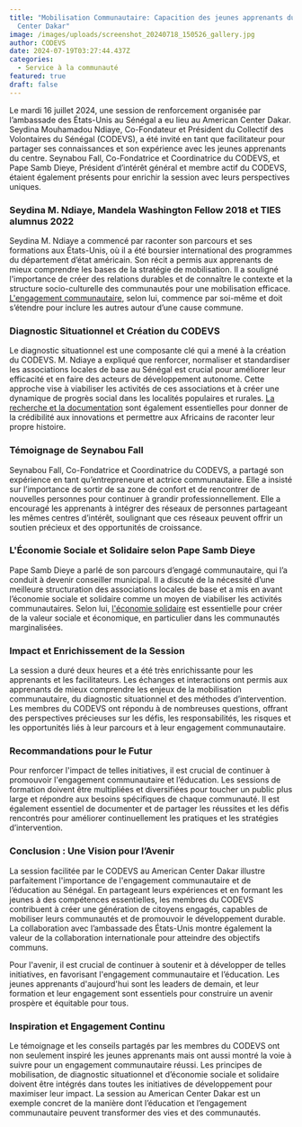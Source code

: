```yaml
---
title: "Mobilisation Communautaire: Capacition des jeunes apprenants du American
  Center Dakar"
image: /images/uploads/screenshot_20240718_150526_gallery.jpg
author: CODEVS
date: 2024-07-19T03:27:44.437Z
categories:
  - Service à la communauté
featured: true
draft: false
---
```

Le mardi 16 juillet 2024, une session de renforcement organisée par l’ambassade des États-Unis au Sénégal a eu lieu au American Center Dakar. Seydina Mouhamadou Ndiaye, Co-Fondateur et Président du Collectif des Volontaires du Sénégal (CODEVS), a été invité en tant que facilitateur pour partager ses connaissances et son expérience avec les jeunes apprenants du centre. Seynabou Fall, Co-Fondatrice et Coordinatrice du CODEVS, et Pape Samb Dieye, Président d’intérêt général et membre actif du CODEVS, étaient également présents pour enrichir la session avec leurs perspectives uniques.

### Seydina M. Ndiaye, Mandela Washington Fellow 2018 et TIES alumnus 2022

Seydina M. Ndiaye a commencé par raconter son parcours et ses formations aux États-Unis, où il a été boursier international des programmes du département d’état américain. Son récit a permis aux apprenants de mieux comprendre les bases de la stratégie de mobilisation. Il a souligné l'importance de créer des relations durables et de connaître le contexte et la structure socio-culturelle des communautés pour une mobilisation efficace. [L'engagement communautaire](https://codevsn.org/categories/service-%C3%A0-la-communaut%C3%A9/), selon lui, commence par soi-même et doit s’étendre pour inclure les autres autour d’une cause commune.

### Diagnostic Situationnel et Création du CODEVS

Le diagnostic situationnel est une composante clé qui a mené à la création du CODEVS. M. Ndiaye a expliqué que renforcer, normaliser et standardiser les associations locales de base au Sénégal est crucial pour améliorer leur efficacité et en faire des acteurs de développement autonome. Cette approche vise à viabiliser les activités de ces associations et à créer une dynamique de progrès social dans les localités populaires et rurales. [La recherche et la documentation](https://codevsn.org/publications/) sont également essentielles pour donner de la crédibilité aux innovations et permettre aux Africains de raconter leur propre histoire.

### Témoignage de Seynabou Fall

Seynabou Fall, Co-Fondatrice et Coordinatrice du CODEVS, a partagé son expérience en tant qu’entrepreneure et actrice communautaire. Elle a insisté sur l’importance de sortir de sa zone de confort et de rencontrer de nouvelles personnes pour continuer à grandir professionnellement. Elle a encouragé les apprenants à intégrer des réseaux de personnes partageant les mêmes centres d’intérêt, soulignant que ces réseaux peuvent offrir un soutien précieux et des opportunités de croissance.

### L'Économie Sociale et Solidaire selon Pape Samb Dieye

Pape Samb Dieye a parlé de son parcours d’engagé communautaire, qui l’a conduit à devenir conseiller municipal. Il a discuté de la nécessité d’une meilleure structuration des associations locales de base et a mis en avant l’économie sociale et solidaire comme un moyen de viabiliser les activités communautaires. Selon lui, [l'économie solidaire](https://codevsn.org/actualites/invite-de-rfm-matin-pape-samb-dieye-theorise-et-modelise-lengagement-communautaire-et-ess-au-senegal/) est essentielle pour créer de la valeur sociale et économique, en particulier dans les communautés marginalisées.

### Impact et Enrichissement de la Session

La session a duré deux heures et a été très enrichissante pour les apprenants et les facilitateurs. Les échanges et interactions ont permis aux apprenants de mieux comprendre les enjeux de la mobilisation communautaire, du diagnostic situationnel et des méthodes d’intervention. Les membres du CODEVS ont répondu à de nombreuses questions, offrant des perspectives précieuses sur les défis, les responsabilités, les risques et les opportunités liés à leur parcours et à leur engagement communautaire.

### Recommandations pour le Futur

Pour renforcer l'impact de telles initiatives, il est crucial de continuer à promouvoir l'engagement communautaire et l’éducation. Les sessions de formation doivent être multipliées et diversifiées pour toucher un public plus large et répondre aux besoins spécifiques de chaque communauté. Il est également essentiel de documenter et de partager les réussites et les défis rencontrés pour améliorer continuellement les pratiques et les stratégies d’intervention.

### Conclusion : Une Vision pour l’Avenir

La session facilitée par le CODEVS au American Center Dakar illustre parfaitement l'importance de l'engagement communautaire et de l’éducation au Sénégal. En partageant leurs expériences et en formant les jeunes à des compétences essentielles, les membres du CODEVS contribuent à créer une génération de citoyens engagés, capables de mobiliser leurs communautés et de promouvoir le développement durable. La collaboration avec l’ambassade des États-Unis montre également la valeur de la collaboration internationale pour atteindre des objectifs communs.

Pour l'avenir, il est crucial de continuer à soutenir et à développer de telles initiatives, en favorisant l'engagement communautaire et l’éducation. Les jeunes apprenants d'aujourd'hui sont les leaders de demain, et leur formation et leur engagement sont essentiels pour construire un avenir prospère et équitable pour tous.

### Inspiration et Engagement Continu

Le témoignage et les conseils partagés par les membres du CODEVS ont non seulement inspiré les jeunes apprenants mais ont aussi montré la voie à suivre pour un engagement communautaire réussi. Les principes de mobilisation, de diagnostic situationnel et d’économie sociale et solidaire doivent être intégrés dans toutes les initiatives de développement pour maximiser leur impact. La session au American Center Dakar est un exemple concret de la manière dont l’éducation et l’engagement communautaire peuvent transformer des vies et des communautés.
